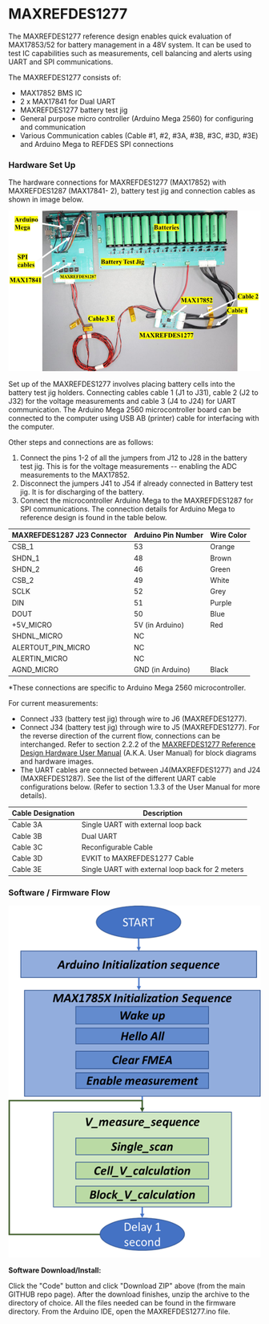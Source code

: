 # MAXREFDES1277
The MAXREFDES1277 reference design enables quick evaluation of MAX17853/52 for battery 
management in a 48V system. It can be used to test IC capabilities such as measurements, cell balancing 
and alerts using UART and SPI communications.

The MAXREFDES1277 consists of:
- MAX17852 BMS IC
- 2 x MAX17841 for Dual UART
- MAXREFDES1277 battery test jig
- General purpose micro controller (Arduino Mega 2560) for configuring and communication
- Various Communication cables (Cable #1, #2, #3A, #3B, #3C, #3D, #3E) and Arduino Mega to 
REFDES SPI connections

### Hardware Set Up
The hardware connections for MAXREFDES1277 (MAX17852) with MAXREFDES1287 (MAX17841-
2), battery test jig and connection cables as shown in image below.

![image](setup.png)

Set up of the MAXREFDES1277 involves placing battery cells into the battery test jig holders. Connecting cables cable 1 (J1 to J31), cable 2 (J2 to J32) for the voltage measurements and cable 3 (J4 to 
J24) for UART communication. The Arduino Mega 2560 microcontroller board can be connected to the computer using USB AB (printer) cable for interfacing with the computer.

Other steps and connections are as follows:
1. Connect the pins 1-2 of all the jumpers from J12 to J28 in the battery test jig. This is for the 
voltage measurements -- enabling the ADC measurements to the MAX17852. 
2. Disconnect the jumpers J41 to J54 if already connected in Battery test jig. It is for 
discharging of the battery.
3. Connect the microcontroller Arduino Mega to the MAXREFDES1287 for SPI communications. The connection details for Arduino Mega to reference design is found in the table below.

| MAXREFDES1287 J23 Connector | Arduino Pin Number | Wire Color |
| --------------------------- | ------------------ | ---------- |
| CSB_1 | 53 | Orange |
| SHDN_1 | 48 | Brown |
| SHDN_2 | 46 | Green |
| CSB_2 | 49 | White |
| SCLK | 52 | Grey |
| DIN | 51 | Purple |
| DOUT | 50 | Blue |
| +5V_MICRO | 5V (in Arduino) | Red |
| SHDNL_MICRO | NC |   |
| ALERTOUT_PIN_MICRO | NC |   |
| ALERTIN_MICRO | NC |   |
| AGND_MICRO | GND (in Arduino) | Black |

*These connections are specific to Arduino Mega 2560 microcontroller. 

For current measurements:
- Connect J33 (battery test jig) through wire to J6 (MAXREFDES1277).
- Connect J34 (battery test jig) through wire to J5 (MAXREFDES1277). For the reverse direction of the current flow, connections can be interchanged. Refer to section 2.2.2 of the [MAXREFDES1277 Reference Design Hardware User Manual](./MAXREFDES1277_Hardware_Manual.pdf) (A.K.A. User Manual) for block diagrams and hardware images.
- The UART cables are connected between J4(MAXREFDES1277) and J24
(MAXREFDES1287). See the list of the different UART cable configurations below. (Refer to section 1.3.3 of the User Manual for more details).

| Cable Designation | Description |
| ------------------| ----------- |
| Cable 3A | Single UART with external loop back |
| Cable 3B | Dual UART |
| Cable 3C | Reconfigurable Cable |
| Cable 3D | EVKIT to MAXREFDES1277 Cable |
| Cable 3E | Single UART with external loop back for 2 meters |


### Software / Firmware Flow
![image](software_flow.png)

**Software Download/Install:**

Click the "Code" button and click "Download ZIP" above (from the main GITHUB repo page). After the download finishes, unzip the archive to the directory of choice. All the files needed can be found in the firmware directory.  From the Arduino IDE, open the MAXREFDES1277.ino file. 